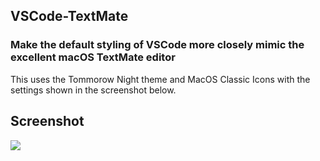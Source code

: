## VSCode-TextMate

### Make the default styling of VSCode more closely mimic the excellent macOS TextMate editor

This uses the Tommorow Night theme and MacOS Classic Icons with the settings shown in the screenshot below.

## Screenshot
![](https://github.com/dijitaltrix/vscode-textmate/blob/master/vscode-textmate.jpg?raw=true)
